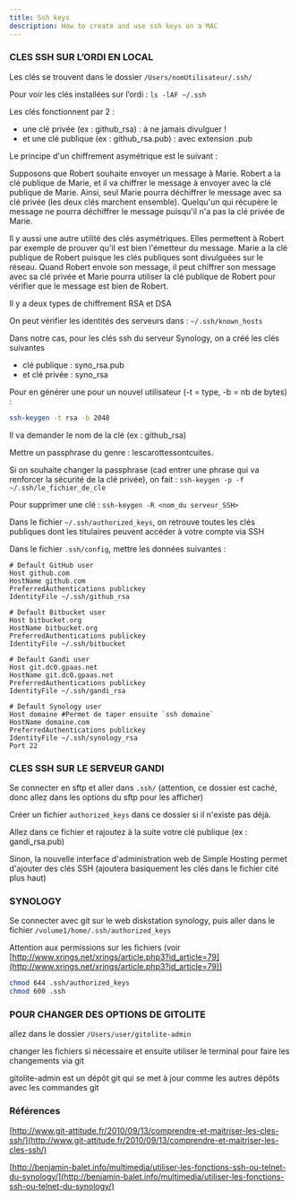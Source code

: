 ```yaml
---
title: Ssh keys
description: How to create and use ssh keys on a MAC
---
```


### CLES SSH SUR L’ORDI EN LOCAL

Les clés se trouvent dans le dossier `/Users/nomUtilisateur/.ssh/`

Pour voir les clés installées sur l’ordi : `ls -lAF ~/.ssh`

Les clés fonctionnent par 2 :

* une clé privée (ex : github\_rsa) : à ne jamais divulguer !
* et une clé publique (ex : github\_rsa.pub) : avec extension .pub

Le principe d'un chiffrement asymétrique est le suivant :

Supposons que Robert souhaite envoyer un message à Marie. Robert a la clé publique de Marie, et il va chiffrer le message à envoyer avec la clé publique de Marie. Ainsi, seul Marie pourra déchiffrer le message avec sa clé privée (les deux clés marchent ensemble). Quelqu'un qui récupère le message ne pourra déchiffrer le message puisqu'il n'a pas la clé privée de Marie.

Il y aussi une autre utilité des clés asymétriques. Elles permettent à Robert par exemple de prouver qu'il est bien l'émetteur du message. Marie a la clé publique de Robert puisque les clés publiques sont divulguées sur le réseau. Quand Robert envoie son message, il peut chiffrer son message avec sa clé privée et Marie pourra utiliser la clé publique de Robert pour vérifier que le message est bien de Robert.

Il y a deux types de chiffrement RSA et DSA

On peut vérifier les identités des serveurs dans : `~/.ssh/known_hosts`

Dans notre cas, pour les clés ssh du serveur Synology, on a créé les clés suivantes

* clé publique : syno\_rsa.pub
* et clé privée : syno\_rsa

Pour en générer une pour un nouvel utilisateur (-t = type, -b = nb de bytes) :

```bash
ssh-keygen -t rsa -b 2048
```

Il va demander le nom de la clé (ex : github_rsa)

Mettre un passphrase du genre : lescarottessontcuites.

Si on souhaite changer la passphrase (cad entrer une phrase qui va renforcer la sécurité de la clé privée), on fait : `ssh-keygen -p -f ~/.ssh/le_fichier_de_cle`

Pour supprimer une clé : `ssh-keygen -R <nom_du serveur_SSH>`

Dans le fichier `~/.ssh/authorized_keys`, on retrouve toutes les clés publiques dont les titulaires peuvent accéder à votre compte via SSH

Dans le fichier `.ssh/config`, mettre les données suivantes :

```vim
# Default GitHub user
Host github.com
HostName github.com
PreferredAuthentications publickey
IdentityFile ~/.ssh/github_rsa

# Default Bitbucket user
Host bitbucket.org
HostName bitbucket.org
PreferredAuthentications publickey
IdentityFile ~/.ssh/bitbucket

# Default Gandi user
Host git.dc0.gpaas.net
HostName git.dc0.gpaas.net
PreferredAuthentications publickey
IdentityFile ~/.ssh/gandi_rsa

# Default Synology user
Host domaine #Permet de taper ensuite `ssh domaine`
HostName domaine.com
PreferredAuthentications publickey
IdentityFile ~/.ssh/synology_rsa
Port 22
```

### CLES SSH SUR LE SERVEUR GANDI

Se connecter en sftp et aller dans `.ssh/` (attention, ce dossier est caché, donc allez dans les options du sftp pour les afficher)

Créer un fichier `authorized_keys` dans ce dossier si il n'existe pas déjà.

Allez dans ce fichier et rajoutez à la suite votre clé publique (ex : gandi_rsa.pub)

Sinon, la nouvelle interface d'administration web de Simple Hosting permet d'ajouter des clés SSH (ajoutera basiquement les clés dans le fichier cité plus haut)

### SYNOLOGY

Se connecter avec git sur le web diskstation synology, puis aller dans le fichier `/volume1/home/.ssh/authorized_keys`

Attention aux permissions sur les fichiers (voir [http://www.xrings.net/xrings/article.php3?id_article=79](http://www.xrings.net/xrings/article.php3?id_article=79))

```bash
chmod 644 .ssh/authorized_keys
chmod 600 .ssh
```

### POUR CHANGER DES OPTIONS DE GITOLITE

allez dans le dossier `/Users/user/gitolite-admin`

changer les fichiers si nécessaire et ensuite utiliser le terminal pour faire les changements via git

gitolite-admin est un dépôt git qui se met à jour comme les autres dépôts avec les commandes git

### Références

[http://www.git-attitude.fr/2010/09/13/comprendre-et-maitriser-les-cles-ssh/](http://www.git-attitude.fr/2010/09/13/comprendre-et-maitriser-les-cles-ssh/)

[http://benjamin-balet.info/multimedia/utiliser-les-fonctions-ssh-ou-telnet-du-synology/](http://benjamin-balet.info/multimedia/utiliser-les-fonctions-ssh-ou-telnet-du-synology/)
